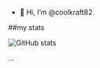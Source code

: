 - 👋 Hi, I’m @coolkraft82

##my stats

![GitHub stats](https://github-readme-stats.vercel.app/api?username=coolkraft82&show_icons=true&theme=dark)

...
